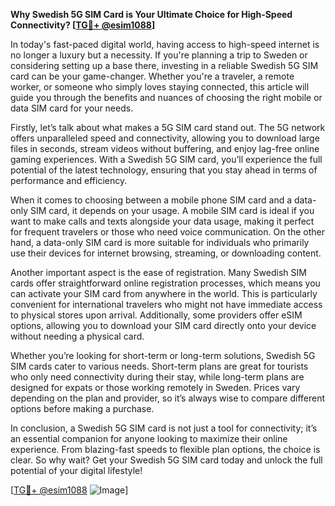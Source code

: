 **Why Swedish 5G SIM Card is Your Ultimate Choice for High-Speed Connectivity? [[TG💪+ @esim1088](https://t.me/s/esim1088)]**

In today's fast-paced digital world, having access to high-speed internet is no longer a luxury but a necessity. If you're planning a trip to Sweden or considering setting up a base there, investing in a reliable Swedish 5G SIM card can be your game-changer. Whether you're a traveler, a remote worker, or someone who simply loves staying connected, this article will guide you through the benefits and nuances of choosing the right mobile or data SIM card for your needs.

Firstly, let’s talk about what makes a 5G SIM card stand out. The 5G network offers unparalleled speed and connectivity, allowing you to download large files in seconds, stream videos without buffering, and enjoy lag-free online gaming experiences. With a Swedish 5G SIM card, you’ll experience the full potential of the latest technology, ensuring that you stay ahead in terms of performance and efficiency. 

When it comes to choosing between a mobile phone SIM card and a data-only SIM card, it depends on your usage. A mobile SIM card is ideal if you want to make calls and texts alongside your data usage, making it perfect for frequent travelers or those who need voice communication. On the other hand, a data-only SIM card is more suitable for individuals who primarily use their devices for internet browsing, streaming, or downloading content.

Another important aspect is the ease of registration. Many Swedish SIM cards offer straightforward online registration processes, which means you can activate your SIM card from anywhere in the world. This is particularly convenient for international travelers who might not have immediate access to physical stores upon arrival. Additionally, some providers offer eSIM options, allowing you to download your SIM card directly onto your device without needing a physical card.

Whether you’re looking for short-term or long-term solutions, Swedish 5G SIM cards cater to various needs. Short-term plans are great for tourists who only need connectivity during their stay, while long-term plans are designed for expats or those working remotely in Sweden. Prices vary depending on the plan and provider, so it’s always wise to compare different options before making a purchase.

In conclusion, a Swedish 5G SIM card is not just a tool for connectivity; it’s an essential companion for anyone looking to maximize their online experience. From blazing-fast speeds to flexible plan options, the choice is clear. So why wait? Get your Swedish 5G SIM card today and unlock the full potential of your digital lifestyle! 

[[TG💪+ @esim1088](https://t.me/s/esim1088) ![Image](https://i.postimg.cc/Y0z9fWf4/image.png)]